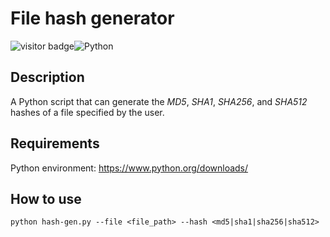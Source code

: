 # File hash generator

![visitor badge](https://visitor-badge.glitch.me/badge?page_id=artcabrera.python-file-hash-gen)![Python](https://badges.aleen42.com/src/python.svg)

## Description

A Python script that can generate the _MD5_, _SHA1_, _SHA256_, and _SHA512_ hashes of a file specified by the user.

## Requirements

Python environment: https://www.python.org/downloads/

## How to use

    python hash-gen.py --file <file_path> --hash <md5|sha1|sha256|sha512>
